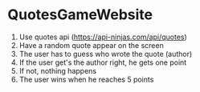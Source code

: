 # QuotesGameWebsite

1. Use quotes api (https://api-ninjas.com/api/quotes)
2. Have a random quote appear on the screen
3. The user has to guess who wrote the quote (author)
4. If the user get's the author right, he gets one point
5. If not, nothing happens
6. The user wins when he reaches 5 points
